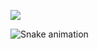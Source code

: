 
 
  <a href="https://www.linkedin.com/in/samueltdrodrigues" target="_blank"><img src="https://img.shields.io/badge/-LinkedIn-%230077B5?style=for-the-badge&logo=linkedin&logoColor=white" target="_blank"></a> 
  

 
![Snake animation](https://github.com/SamuelTRodrigues/SamuelTRodrigues/blob/output/github-contribution-grid-snake.svg)
 
